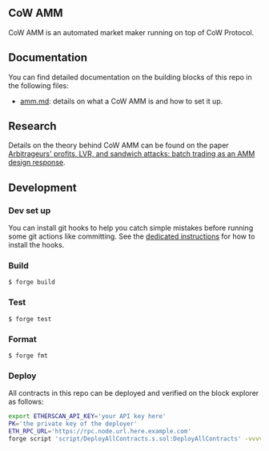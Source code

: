 ## CoW AMM

CoW AMM is an automated market maker running on top of CoW Protocol.

## Documentation

You can find detailed documentation on the building blocks of this repo in the following files:

- [amm.md](./docs/amm.md): details on what a CoW AMM is and how to set it up.

## Research

Details on the theory behind CoW AMM can be found on the paper [Arbitrageurs' profits, LVR, and sandwich attacks: batch trading as an AMM design response](https://arxiv.org/pdf/2307.02074.pdf).

## Development

### Dev set up

You can install git hooks to help you catch simple mistakes before running some git actions like committing.
See the [dedicated instructions](./dev/hooks/install.md) for how to install the hooks.

### Build

```shell
$ forge build
```

### Test

```shell
$ forge test
```

### Format

```shell
$ forge fmt
```

### Deploy

All contracts in this repo can be deployed and verified on the block explorer as follows:

```sh
export ETHERSCAN_API_KEY='your API key here'
PK='the private key of the deployer'
ETH_RPC_URL='https://rpc.node.url.here.example.com'
forge script 'script/DeployAllContracts.s.sol:DeployAllContracts' -vvvv --rpc-url "$ETH_RPC_URL" --private-key "$PK" --verify --broadcast
```